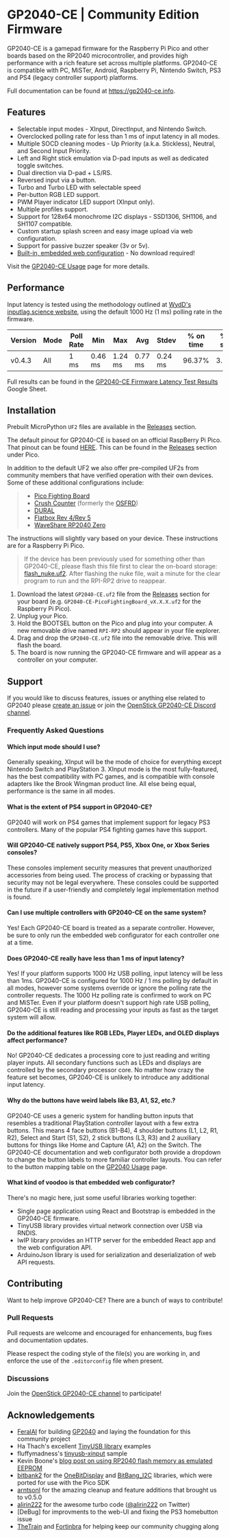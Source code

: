 # GP2040-CE | Community Edition Firmware

GP2040-CE is a gamepad firmware for the Raspberry Pi Pico and other boards based on the RP2040 microcontroller, and provides high performance with a rich feature set across multiple platforms. GP2040-CE is compatible with PC, MiSTer, Android, Raspberry Pi, Nintendo Switch, PS3 and PS4 (legacy controller support) platforms.

Full documentation can be found at <https://gp2040-ce.info>.

## Features

* Selectable input modes - XInput, DirectInput, and Nintendo Switch.
* Overclocked polling rate for less than 1 ms of input latency in all modes.
* Multiple SOCD cleaning modes - Up Priority (a.k.a. Stickless), Neutral, and Second Input Priority.
* Left and Right stick emulation via D-pad inputs as well as dedicated toggle switches.
* Dual direction via D-pad + LS/RS.
* Reversed input via a button.
* Turbo and Turbo LED with selectable speed
* Per-button RGB LED support.
* PWM Player indicator LED support (XInput only).
* Multiple profiles support.
* Support for 128x64 monochrome I2C displays - SSD1306, SH1106, and SH1107 compatible.
* Custom startup splash screen and easy image upload via web configuration.
* Support for passive buzzer speaker (3v or 5v).
* [Built-in, embedded web configuration](https://gp2040-ce.info/#/web-configurator) - No download required!

Visit the [GP2040-CE Usage](https://gp2040-ce.info/#/usage) page for more details.

## Performance

Input latency is tested using the methodology outlined at [WydD's inputlag.science website](https://inputlag.science/controller/methodology), using the default 1000 Hz (1 ms) polling rate in the firmware.

| Version | Mode | Poll Rate | Min | Max | Avg | Stdev | % on time | %1f skip | %2f skip |
| - | - | - | - | - | - | - | - | - | - |
| v0.4.3 | All | 1 ms | 0.46 ms | 1.24 ms | 0.77 ms | 0.24 ms | 96.37% | 3.63% | 0% |

Full results can be found in the [GP2040-CE Firmware Latency Test Results](https://docs.google.com/spreadsheets/d/1eeX0SCOYnUDZMYzt_69wDpjnB_XUtvsfvHJYxxgTj28/edit#gid=1559471406) Google Sheet.

## Installation

Prebuilt MicroPython `UF2` files are available in the [Releases](https://github.com/OpenStickCommunity/GP2040-CE/releases) section.

The default pinout for GP2040-CE is based on an official RaspBerry Pi Pico. That pinout can be found [HERE](configs/Pico/assets/PinMapping.png).  This can be found in the [Releases](https://github.com/OpenStickCommunity/GP2040-CE/releases) section under Pico.

In addition to the default UF2 we also offer pre-compiled UF2s from community members that have verified operation with their own devices. Some of these additional configurations include:

> * [Pico Fighting Board](https://github.com/FeralAI/GP2040-Config-PicoFightingBoard/)
> * [Crush Counter](configs/CrushCounter) (formerly the [OSFRD](configs/OSFRD))
> * [DURAL](configs/DURAL)
> * [Flatbox Rev 4/Rev 5](configs/FlatboxRev4)
> * [WaveShare RP2040 Zero](configs/WaveshareZero)

The instructions will slightly vary based on your device. These instructions are for a Raspberry Pi Pico.

> If the device has been previously used for something other than GP2040-CE, please flash this file first to clear the on-board storage: [flash_nuke.uf2](docs/downloads/flash_nuke.uf2). After flashing the nuke file, wait a minute for the clear program to run and the RPI-RP2 drive to reappear.

1. Download the latest `GP2040-CE.uf2` file from the [Releases](https://github.com/OpenStickCommunity/GP2040-CE/releases) section for your board (e.g. `GP2040-CE-PicoFightingBoard_vX.X.X.uf2` for the Raspberry Pi Pico).
1. Unplug your Pico.
1. Hold the BOOTSEL button on the Pico and plug into your computer. A new removable drive named `RPI-RP2` should appear in your file explorer.
1. Drag and drop the `GP2040-CE.uf2` file into the removable drive. This will flash the board.
1. The board is now running the GP2040-CE firmware and will appear as a controller on your computer.

## Support

If you would like to discuss features, issues or anything else related to GP2040 please [create an issue](issues/new) or join the [OpenStick GP2040-CE Discord channel](https://discord.gg/k2pxhke7q8).

### Frequently Asked Questions

#### Which input mode should I use?

Generally speaking, XInput will be the mode of choice for everything except Nintendo Switch and PlayStation 3. XInput mode is the most fully-featured, has the best compatibility with PC games, and is compatible with console adapters like the Brook Wingman product line. All else being equal, performance is the same in all modes.

#### What is the extent of PS4 support in GP2040-CE?

GP2040 will work on PS4 games that implement support for legacy PS3 controllers. Many of the popular PS4 fighting games have this support.

#### Will GP2040-CE natively support PS4, PS5, Xbox One, or Xbox Series consoles?

These consoles implement security measures that prevent unauthorized accessories from being used. The process of cracking or bypassing that security may not be legal everywhere. These consoles could be supported in the future if a user-friendly and completely legal implementation method is found.

#### Can I use multiple controllers with GP2040-CE on the same system?

Yes! Each GP2040-CE board is treated as a separate controller. However, be sure to only run the embedded web configurator for each controller one at a time.

#### Does GP2040-CE really have less than 1 ms of input latency?

Yes! If your platform supports 1000 Hz USB polling, input latency will be less than 1ms. GP2040-CE is configured for 1000 Hz / 1 ms polling by default in all modes, however some systems override or ignore the polling rate the controller requests. The 1000 Hz polling rate is confirmed to work on PC and MiSTer. Even if your platform doesn't support high rate USB polling, GP2040-CE is still reading and processing your inputs as fast as the target system will allow.

#### Do the additional features like RGB LEDs, Player LEDs, and OLED displays affect performance?

No! GP2040-CE dedicates a processing core to just reading and writing player inputs. All secondary functions such as LEDs and displays are controlled by the secondary processor core. No matter how crazy the feature set becomes, GP2040-CE is unlikely to introduce any additional input latency.

#### Why do the buttons have weird labels like B3, A1, S2, etc.?

GP2040-CE uses a generic system for handling button inputs that resembles a traditional PlayStation controller layout with a few extra buttons. This means 4 face buttons (B1-B4), 4 shoulder buttons (L1, L2, R1, R2), Select and Start (S1, S2), 2 stick buttons (L3, R3) and 2 auxiliary buttons for things like Home and Capture (A1, A2) on the Switch. The GP2040-CE documentation and web configurator both provide a dropdown to change the button labels to more familiar controller layouts. You can refer to the button mapping table on the [GP2040 Usage](http://gp2040-ce.info/#/usage?id=buttons) page.

#### What kind of voodoo is that embedded web configurator?

There's no magic here, just some useful libraries working together:

* Single page application using React and Bootstrap is embedded in the GP2040-CE firmware.
* TinyUSB library provides virtual network connection over USB via RNDIS.
* lwIP library provides an HTTP server for the embedded React app and the web configuration API.
* ArduinoJson library is used for serialization and deserialization of web API requests.

## Contributing

Want to help improve GP2040-CE? There are a bunch of ways to contribute!

### Pull Requests

Pull requests are welcome and encouraged for enhancements, bug fixes and documentation updates.

Please respect the coding style of the file(s) you are working in, and enforce the use of the `.editorconfig` file when present.

### Discussions

Join the [OpenStick GP2040-CE channel](https://discord.gg/k2pxhke7q8) to participate!

## Acknowledgements

* [FeralAI](https://github.com/FeralAI) for building [GP2040](https://github.com/FeralAI/GP2040) and laying the foundation for this community project
* Ha Thach's excellent [TinyUSB library](https://github.com/hathach/tinyusb) examples
* fluffymadness's [tinyusb-xinput](https://github.com/fluffymadness/tinyusb-xinput) sample
* Kevin Boone's [blog post on using RP2040 flash memory as emulated EEPROM](https://kevinboone.me/picoflash.html)
* [bitbank2](https://github.com/bitbank2) for the [OneBitDisplay](https://github.com/bitbank2/OneBitDisplay) and [BitBang_I2C](https://github.com/bitbank2/BitBang_I2C) libraries, which were ported for use with the Pico SDK
* [arntsonl](https://github.com/arntsonl) for the amazing cleanup and feature additions that brought us to v0.5.0
* [alirin222](https://github.com/alirin222) for the awesome turbo code ([@alirin222](https://twitter.com/alirin222) on Twitter)
* [DeBug] for improvments to the web-UI and fixing the PS3 homebutton issue
* [TheTrain](https://github.com/TheTrainGoes/GP2040-Projects) and [Fortinbra](https://github.com/Fortinbra) for helping keep our community chugging along
